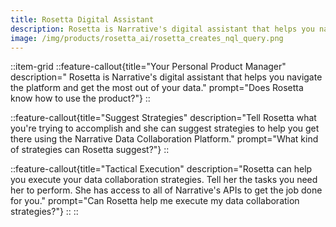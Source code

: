```yaml
---
title: Rosetta Digital Assistant
description: Rosetta is Narrative's digital assistant that helps you navigate the platform and get the most out of your data.
image: /img/products/rosetta_ai/rosetta_creates_nql_query.png
---
```


::item-grid
::feature-callout{title="Your Personal Product Manager" description=" Rosetta is Narrative's digital assistant that helps you navigate the platform and get the most out of your data." prompt="Does Rosetta know how to use the product?"}
::

::feature-callout{title="Suggest Strategies" description="Tell Rosetta what you're trying to accomplish and she can suggest strategies to help you get there using the Narrative Data Collaboration Platform." prompt="What kind of strategies can Rosetta suggest?"}
::

::feature-callout{title="Tactical Execution" description="Rosetta can help you execute your data collaboration strategies.  Tell her the tasks you need her to perform.  She has access to all of Narrative's APIs to get the job done for you." prompt="Can Rosetta help me execute my data collaboration strategies?"}
::
::
